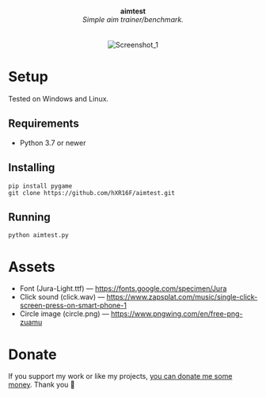 <p align="center">
	<br>
	<b>aimtest</b>
	<br>
 	<i>Simple aim trainer/benchmark.</i>
	<br><br><br>
  <img alt="Screenshot_1" src="https://user-images.githubusercontent.com/48186982/119228989-01466f80-bb16-11eb-9bc9-0981bff312ab.gif">
</p>

# Setup
Tested on Windows and Linux.

## Requirements
* Python 3.7 or newer

## Installing
```
pip install pygame
git clone https://github.com/hXR16F/aimtest.git
```

## Running
```
python aimtest.py
```

# Assets
* Font (Jura-Light.ttf) — https://fonts.google.com/specimen/Jura
* Click sound (click.wav) — https://www.zapsplat.com/music/single-click-screen-press-on-smart-phone-1
* Circle image (circle.png) — https://www.pngwing.com/en/free-png-zuamu

# Donate
If you support my work or like my projects, [you can donate me some money](https://github.com/hXR16F/donate/blob/master/README.md). Thank you 💙
